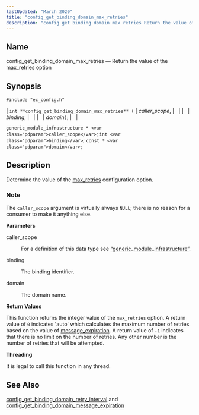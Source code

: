 ```yaml
---
lastUpdated: "March 2020"
title: "config_get_binding_domain_max_retries"
description: "config get binding domain max retries Return the value of the max retries option int config get binding domain max retries caller scope binding domain generic module infrastructure caller scope int binding const domain Determine the value of the max retries configuration option The caller scope argument is virtually always..."
---
```


<a name="apis.config_get_binding_domain_max_retries"></a> 
## Name

config_get_binding_domain_max_retries — Return the value of the max_retries option

## Synopsis

`#include "ec_config.h"`

| `int **config_get_binding_domain_max_retries** (` | <var class="pdparam">caller_scope</var>, |   |
|   | <var class="pdparam">binding</var>, |   |
|   | <var class="pdparam">domain</var>`)`; |   |

`generic_module_infrastructure * <var class="pdparam">caller_scope</var>`;
`int <var class="pdparam">binding</var>`;
`const * <var class="pdparam">domain</var>`;<a name="idp48557376"></a> 
## Description

Determine the value of the [max_retries](/momentum/3/3-reference/3-reference-conf-ref-max-retries) configuration option.

### Note

The `caller_scope` argument is virtually always `NULL`; there is no reason for a consumer to make it anything else.

**<a name="idp48561264"></a> Parameters**

<dl class="variablelist">

<dt>caller_scope</dt>

<dd>

For a definition of this data type see [“generic_module_infrastructure”](/momentum/3/3-api/structs-generic-module-infrastructure).

</dd>

<dt>binding</dt>

<dd>

The binding identifier.

</dd>

<dt>domain</dt>

<dd>

The domain name.

</dd>

</dl>

**<a name="idp48568272"></a> Return Values**

This function returns the integer value of the `max_retries` option. A return value of `0` indicates 'auto' which calculates the maximum number of retries based on the value of [message_expiration](/momentum/3/3-reference/3-reference-conf-ref-message-expiration). A return value of `-1` indicates that there is no limit on the number of retries. Any other number is the number of retries that will be attempted.

**<a name="idp48571584"></a> Threading**

It is legal to call this function in any thread.

<a name="idp48572688"></a> 
## See Also

[config_get_binding_domain_retry_interval](/momentum/3/3-api/apis-config-get-binding-domain-retry-interval) and [config_get_binding_domain_message_expiration](/momentum/3/3-api/apis-config-get-binding-domain-message-expiration)